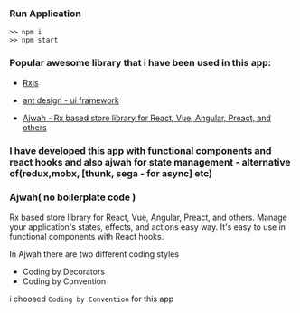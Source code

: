 
### Run Application
```ds
>> npm i
>> npm start
```

### Popular awesome library that i have been used in this app:

* [Rxjs](https://www.learnrxjs.io/)

* [ant design - ui framework](https://ant.design/)

* [Ajwah - Rx based store library for React, Vue, Angular, Preact, and others](https://github.com/JUkhan/Ajwah)

### I have developed this app with functional components and react hooks and also ajwah for state management - alternative of(redux,mobx, [thunk, sega - for async] etc)

### Ajwah( no boilerplate code )
Rx based store library for React, Vue, Angular, Preact, and others. Manage your application's states, effects, and actions easy way. It's easy to use in functional components with React hooks.

In Ajwah there are two different coding styles

* Coding by Decorators
* Coding by Convention

i choosed `Coding by Convention` for this app





